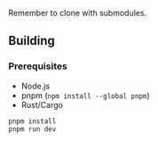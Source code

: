 Remember to clone with submodules.

## Building

### Prerequisites

-   Node.js
-   pnpm (`npm install --global pnpm`)
-   Rust/Cargo

```
pnpm install
pnpm run dev
```
